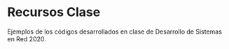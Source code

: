 # Recursos Clase
Ejemplos de los códigos desarrollados en clase de Desarrollo de Sistemas en Red 2020.
